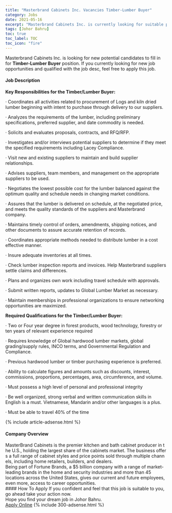 ```yaml
---
title: "Masterbrand Cabinets Inc. Vacancies Timber-Lumber Buyer" 
category: Jobs 
date: 2021-05-16 
excerpt: "Masterbrand Cabinets Inc. is currently looking for suitable person to fill in the Timber-Lumber Buyer which based in Johor Bahru" 
tags: [Johor Bahru] 
toc: true 
toc_label: TOC 
toc_icon: "fire" 
--- 
```


<p>Masterbrand Cabinets Inc. is looking for new potential candidates to fill in for <b>Timber-Lumber Buyer</b> position. If you currently looking for new job opportunities and qualified with the job desc, feel free to apply this job.
</p><div><div><h4>Job Description</h4></div><div><div><span><div><p><strong>Key Responsibilities for the Timber/Lumber Buyer:</strong></p><p>&#183;&#160;Coordinates all activities related to procurement of Logs and kiln dried lumber beginning with intent to purchase through delivery to our suppliers.</p><p>&#183;&#160;Analyzes the requirements of the lumber, including preliminary specifications, preferred supplier, and date commodity is needed.</p><p>&#183;&#160;Solicits and evaluates proposals, contracts, and RFQ/RFP.</p><p>&#183;&#160;Investigates and/or interviews potential suppliers to determine if they meet the specified requirements including Lacey Compliance.</p><p>&#183;&#160;Visit new and existing suppliers to maintain and build supplier relationships.</p><p>&#183;&#160;Advises suppliers, team members, and management on the appropriate suppliers to be used.</p><p>&#183;&#160;Negotiates the lowest possible cost for the lumber balanced against the optimum quality and schedule needs in changing market conditions.</p><p>&#183;&#160;Assures that the lumber is delivered on schedule, at the negotiated price, and meets the quality standards of the suppliers and Masterbrand company.</p><p>&#183;&#160;Maintains timely control of orders, amendments, shipping notices, and other documents to assure accurate retention of records.</p><p>&#183;&#160;Coordinates appropriate methods needed to distribute lumber in a cost effective manner.</p><p>&#183;&#160;Insure adequate inventories at all times.</p><p>&#183;&#160;Check lumber inspection reports and invoices. Help Masterbrand suppliers settle claims and differences.</p><p>&#183;&#160;Plans and organizes own work including travel schedule with approvals.</p><p>&#183;&#160;Submit written reports, updates to Global Lumber Market as necessary.</p><p>&#183;&#160;Maintain memberships in professional organizations to ensure networking opportunities are maximized.</p><p><strong>Required Qualifications for the Timber/Lumber Buyer:</strong></p><p>&#183;&#160;Two or Four year degree in forest products, wood technology, forestry or ten years of relevant&#160;experience required</p><p>&#183;&#160;Requires knowledge of Global hardwood lumber markets, global grading/supply rules, INCO terms, and Governmental Regulation and Compliance.</p><p>&#183;&#160;Previous hardwood lumber or timber purchasing experience is preferred.</p><p>&#183;&#160;Ability to calculate figures and amounts such as discounts, interest, commissions, proportions, percentages, area, circumference, and volume.</p><p>&#183;&#160;Must possess a high level of personal and professional integrity</p><p>&#183;&#160;Be well organized, strong verbal and written communication skills in English is a must. Vietnamese, Mandarin and/or other languages is a plus.</p><p>&#183;&#160;Must be able to travel 40% of the time</p></div></span></div></div></div> 
{% include article-adsense.html %} 
<div><div><h4>Company Overview</h4></div><div><div><span><div><div>MasterBrand&#160;Cabinets&#160;is&#160;the&#160;premier&#160;kitchen&#160;and&#160;bath&#160;cabinet&#160;producer&#160;in&#160;the&#160;U.S.,&#160;holding&#160;the&#160;largest&#160;share&#160;of&#160;the&#160;cabinets&#160;market.&#160;The&#160;business&#160;offers&#160;a&#160;full&#160;range&#160;of&#160;cabinet&#160;styles&#160;and&#160;price&#160;points&#160;sold&#160;through&#160;multiple&#160;channels,&#160;including&#160;home&#160;retailers,&#160;builders,&#160;and&#160;dealers.&#160;


<div>Being part of Fortune Brands, a $5 billion company with a range of market-leading brands in the home and security industries and more than 45 locations across the United States, gives our current and future employees, even more, access to career opportunities.&#160;</div>
</div></div></span></div></div></div> 
#### How To Apply 
If you confident and feel that this job is suitable to you, go ahead take your action now. <br/> 
Hope you find your dream job in Johor Bahru. <br/> 
<a href="https://www.jobstreet.com.my/en/job/timber-lumber-buyer-4566844?jobId=jobstreet-my-job-4566844&" class="btn btn--info" target="_blank" rel="nofollow noopenner">Apply Online</a> 
{% include 300-adsense.html %} 